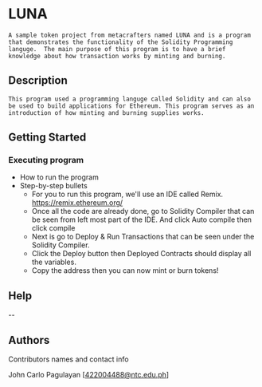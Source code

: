 # LUNA

    A sample token project from metacrafters named LUNA and is a program that demonstrates the functionality of the Solidity Programming languge.  The main purpose of this program is to have a brief knowledge about how transaction works by minting and burning.

## Description

    This program used a programming languge called Solidity and can also be used to build applications for Ethereum. This program serves as an introduction of how minting and burning supplies works.

## Getting Started


### Executing program

* How to run the program
* Step-by-step bullets
    - For you to run this program, we'll use an IDE called Remix. https://remix.ethereum.org/ 
    - Once all the code are already done, go to Solidity Compiler that can be seen from left most part of the IDE. And click Auto compile then click compile
    - Next is go to Deploy & Run Transactions that can be seen under the Solidity Compiler.
    - Click the Deploy button then Deployed Contracts should display all the variables.
    - Copy the address then you can now mint or burn tokens!

## Help

--

## Authors

Contributors names and contact info

John Carlo Pagulayan
[422004488@ntc.edu.ph]

